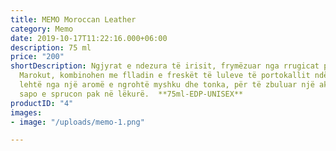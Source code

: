 ```yaml
---
title: MEMO Moroccan Leather
category: Memo
date: 2019-10-17T11:22:16.000+06:00
description: 75 ml
price: "200"
shortDescription: Ngjyrat e ndezura të irisit, frymëzuar nga rrugicat plot aroma të
  Marokut, kombinohen me flladin e freskët të luleve të portokallit ndërsa preken
  lehtë nga një aromë e ngrohtë myshku dhe tonka, për të zbuluar një akord të mrekullueshëm
  sapo e sprucon pak në lëkurë.  **75ml-EDP-UNISEX**
productID: "4"
images:
- image: "/uploads/memo-1.png"

---
```

